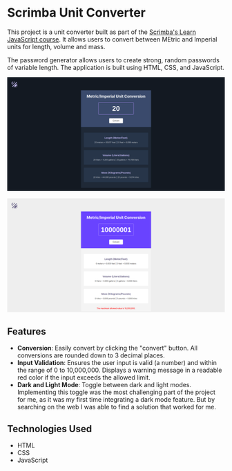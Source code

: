 # Scrimba Unit Converter

This project is a unit converter built as part of the [Scrimba's Learn JavaScript course](https://v2.scrimba.com/learn-javascript-c0v).
It allows users to convert between MEtric and Imperial units for length, volume and mass.

The password generator allows users to create strong, random passwords of variable length. The application is built using HTML, CSS, and JavaScript.

![Unit Converter Dark Screenshot](/unit-converter-dark.png)

![Unit Converter Light Screenshot](/unit-converter-light.png)

## Features
- **Conversion**: Easily convert by clicking the "convert" button. All conversions are rounded down to 3 decimal places.
- **Input Validation**: Ensures the user input is valid (a number) and within the range of 0 to 10,000,000. Displays a warning message in a readable red color if the input exceeds the allowed limit.
- **Dark and Light Mode**: Toggle between dark and light modes. Implementing this toggle was the most challenging part of the project for me, as it was my first time integrating a dark mode feature. But by searching on the web I was able to find a solution that worked for me.

## Technologies Used
- HTML
- CSS
- JavaScript
